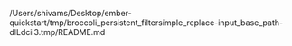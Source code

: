 /Users/shivams/Desktop/ember-quickstart/tmp/broccoli_persistent_filtersimple_replace-input_base_path-dlLdcii3.tmp/README.md